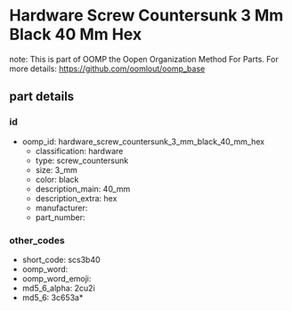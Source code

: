 # Hardware Screw Countersunk 3 Mm Black 40 Mm Hex  

note: This is part of OOMP the Oopen Organization Method For Parts. For more details: https://github.com/oomlout/oomp_base

##  part details





### id
* oomp_id: hardware_screw_countersunk_3_mm_black_40_mm_hex
  * classification: hardware
  * type: screw_countersunk
  * size: 3_mm
  * color: black
  * description_main: 40_mm
  * description_extra: hex
  * manufacturer: 
  * part_number: 

### other_codes
* short_code: scs3b40
* oomp_word: 
* oomp_word_emoji: 
* md5_6_alpha: 2cu2i
* md5_6: 3c653a* 